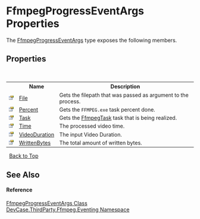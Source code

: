 # FfmpegProgressEventArgs Properties
 

The <a href="T_DevCase_ThirdParty_Ffmpeg_Eventing_FfmpegProgressEventArgs">FfmpegProgressEventArgs</a> type exposes the following members.


## Properties
&nbsp;<table><tr><th></th><th>Name</th><th>Description</th></tr><tr><td>![Public property](media/pubproperty.gif "Public property")</td><td><a href="P_DevCase_ThirdParty_Ffmpeg_Eventing_FfmpegProgressEventArgs_File">File</a></td><td>
Gets the filepath that was passed as argument to the process.</td></tr><tr><td>![Public property](media/pubproperty.gif "Public property")</td><td><a href="P_DevCase_ThirdParty_Ffmpeg_Eventing_FfmpegProgressEventArgs_Percent">Percent</a></td><td>
Gets the `FFMPEG.exe` task percent done.</td></tr><tr><td>![Public property](media/pubproperty.gif "Public property")</td><td><a href="P_DevCase_ThirdParty_Ffmpeg_Eventing_FfmpegProgressEventArgs_Task">Task</a></td><td>
Gets the <a href="T_DevCase_ThirdParty_Ffmpeg_FfmpegTask">FfmpegTask</a> task that is being realized.</td></tr><tr><td>![Public property](media/pubproperty.gif "Public property")</td><td><a href="P_DevCase_ThirdParty_Ffmpeg_Eventing_FfmpegProgressEventArgs_Time">Time</a></td><td>
The processed video time.</td></tr><tr><td>![Public property](media/pubproperty.gif "Public property")</td><td><a href="P_DevCase_ThirdParty_Ffmpeg_Eventing_FfmpegProgressEventArgs_VideoDuration">VideoDuration</a></td><td>
The input Video Duration.</td></tr><tr><td>![Public property](media/pubproperty.gif "Public property")</td><td><a href="P_DevCase_ThirdParty_Ffmpeg_Eventing_FfmpegProgressEventArgs_WrittenBytes">WrittenBytes</a></td><td>
The total amount of written bytes.</td></tr></table>&nbsp;
<a href="#ffmpegprogresseventargs-properties">Back to Top</a>

## See Also


#### Reference
<a href="T_DevCase_ThirdParty_Ffmpeg_Eventing_FfmpegProgressEventArgs">FfmpegProgressEventArgs Class</a><br /><a href="N_DevCase_ThirdParty_Ffmpeg_Eventing">DevCase.ThirdParty.Ffmpeg.Eventing Namespace</a><br />
